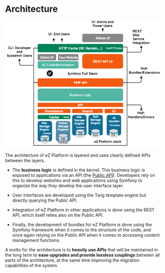 # Architecture

![Architecture](img/ez5_architecture.png "Architecture")

The architecture of eZ Platform is layered and uses clearly defined APIs between the layers.

- The **business logic** is defined in the kernel. This business logic is exposed to applications via an API (the [Public API](../api/public_php_api.md)). Developers rely on this to develop websites and web applications using Symfony to organize the way they develop the user interface layer.

- User interfaces are developed using the Twig template engine but directly querying the Public API.

- Integration of eZ Platform in other applications is done using the REST API, which itself relies also on the Public API.

- Finally, the development of bundles for eZ Platform is done using the Symfony framework when it comes to the structure of the code, and once again relying on the Public API when it comes to accessing content management functions.

A motto for the architecture is to **heavily use APIs** that will be maintained in the long term to **ease upgrades and provide lossless couplings** between all parts of the architecture, at the same time improving the migration capabilities of the system.
